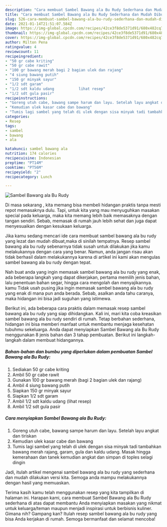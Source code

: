 ```yaml
---
description: "Cara membuat Sambel Bawang ala Bu Rudy Sederhana dan Mudah Dibuat"
title: "Cara membuat Sambel Bawang ala Bu Rudy Sederhana dan Mudah Dibuat"
slug: 526-cara-membuat-sambel-bawang-ala-bu-rudy-sederhana-dan-mudah-dibuat
date: 2021-01-14T21:51:07.584Z
image: https://img-global.cpcdn.com/recipes/42ce3f8de5371d91/680x482cq70/sambel-bawang-ala-bu-rudy-foto-resep-utama.jpg
thumbnail: https://img-global.cpcdn.com/recipes/42ce3f8de5371d91/680x482cq70/sambel-bawang-ala-bu-rudy-foto-resep-utama.jpg
cover: https://img-global.cpcdn.com/recipes/42ce3f8de5371d91/680x482cq70/sambel-bawang-ala-bu-rudy-foto-resep-utama.jpg
author: Milton Pena
ratingvalue: 4
reviewcount: 11
recipeingredient:
- "50 gr cabe kriting"
- "50 gr cabe rawit"
- "100 gr bawang merah bagi 2 bagian ulek dan rajang"
- "4 siung bawang putih"
- "150 gr minyak sayur"
- "1/2 sdt garam"
- "1/2 sdt kaldu udang           lihat resep"
- "1/2 sdt gula pasir"
recipeinstructions:
- "Goreng utuh cabe, bawang sampe harum dan layu. Setelah layu angkat dan tiriskan"
- "Kemudian ulek kasar cabe dan bawang"
- "Tumis lagi sambel yang telah di ulek dengan sisa minyak tadi tambahkan bawang merah rajang, garam, gula dan kaldu udang. Masak hingga kemerahaan dan tanek kemudian angkat dan simpan di toples selagi dingin"
categories:
- Resep
tags:
- sambel
- bawang
- ala

katakunci: sambel bawang ala 
nutrition: 174 calories
recipecuisine: Indonesian
preptime: "PT14M"
cooktime: "PT56M"
recipeyield: "2"
recipecategory: Lunch

---
```



![Sambel Bawang ala Bu Rudy](https://img-global.cpcdn.com/recipes/42ce3f8de5371d91/680x482cq70/sambel-bawang-ala-bu-rudy-foto-resep-utama.jpg)

Di masa  sekarang , kita memang bisa membeli hidangan praktis tanpa mesti repot memasaknya dulu. Tapi, untuk kita yang mau menyuguhkan masakan special pada keluarga, maka kita memang lebih baik memasaknya dengan tangan sendiri. Sebab, memasak di rumah jauh lebih sehat dan juga dapat menyesuaikan dengan kesukaan keluarga.

Jika kamu sedang mencari ide cara membuat sambel bawang ala bu rudy yang lezat dan mudah dibuat,maka di sinilah tempatnya. Resep sambel bawang ala bu rudy  sebenarnya tidak susah untuk dilakukan jika kamu melakukannya dengan cara yang benar. Namun, anda jangan risau akan tidak berhasil dalam melakukannya 
karena di artikel ini kami akan mengulas sambel bawang ala bu rudy dengan tepat.  



Nah buat anda yang ingin memasak sambel bawang ala bu rudy yang enak, ada beberapa langkah yang dapat dikerjakan, pertama memilih jenis bahan, lalu penentuan bahan segar, hingga cara mengolah dan menyajikannya. kamu Tidak usah pusing jika ingin memasak sambel bawang ala bu rudy yang enak di mana pun anda berada. Sebab, asalkan anda  tahu caranya, maka hidangan ini bisa jadi suguhan yang istimewa.

Berikut ini, ada beberapa cara praktis  dalam memasak resep sambel bawang ala bu rudy yang siap dihidangkan. Kali ini, mari kita coba kreasikan sambel bawang ala bu rudy sendiri di rumah. Tetap berbahan sederhana, hidangan ini bisa memberi manfaat untuk membantu menjaga kesehatan tubuhmu sekeluarga. Anda dapat menyiapkan Sambel Bawang ala Bu Rudy menggunakan 8 jenis bahan dan 3 tahap pembuatan. Berikut ini langkah-langkah dalam membuat hidangannya.

<!--inarticleads1-->

##### Bahan-bahan dan bumbu yang diperlukan dalam pembuatan Sambel Bawang ala Bu Rudy:

1. Sediakan 50 gr cabe kriting
1. Ambil 50 gr cabe rawit
1. Gunakan 100 gr bawang merah (bagi 2 bagian ulek dan rajang)
1. Ambil 4 siung bawang putih
1. Siapkan 150 gr minyak sayur
1. Siapkan 1/2 sdt garam
1. Ambil 1/2 sdt kaldu udang           (lihat resep)
1. Ambil 1/2 sdt gula pasir




<!--inarticleads2-->

##### Cara menyiapkan Sambel Bawang ala Bu Rudy:

1. Goreng utuh cabe, bawang sampe harum dan layu. Setelah layu angkat dan tiriskan
1. Kemudian ulek kasar cabe dan bawang
1. Tumis lagi sambel yang telah di ulek dengan sisa minyak tadi tambahkan bawang merah rajang, garam, gula dan kaldu udang. Masak hingga kemerahaan dan tanek kemudian angkat dan simpan di toples selagi dingin




Jadi, itulah artikel mengenai  sambel bawang ala bu rudy  yang sederhana dan mudah dilakukan versi kita. Semoga anda mampu melakukannya dengan hasil yang memuaskan. 

Terima kasih kamu telah menggunakan resep yang kita tampilkan di halaman ini. Harapan kami, cara membuat  Sambel Bawang ala Bu Rudy sederhana di atas dapat membantu Anda menyiapkan masakan yang nikmat untuk keluarga/teman maupun menjadi inspirasi untuk berbisnis kuliner. Gimana nih? Gampang kan? Itulah resep sambel bawang ala bu rudy yang bisa Anda kerjakan di rumah. Semoga bermanfaat dan selamat mencoba!


